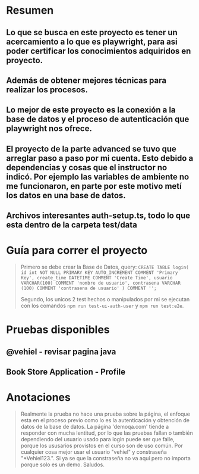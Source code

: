 # Resumen
## Lo que se busca en este proyecto es tener un acercamiento a lo que es playwright, para asi poder certificar los conocimientos adquiridos en proyecto.
## Además de obtener mejores técnicas para realizar los procesos.
## Lo mejor de este proyecto es la conexión a la base de datos y el proceso de autenticación que playwright nos ofrece.
## El proyecto de la parte advanced se tuvo que arreglar paso a paso por mi cuenta. Esto debido a dependencias y cosas que el instructor no indicó. Por ejemplo las variables de ambiente no me funcionaron, en parte por este motivo metí los datos en una base de datos.
## Archivos interesantes auth-setup.ts, todo lo que esta dentro de la carpeta test/data

# Guía para correr el proyecto
>Primero se debe crear la Base de Datos, query: `CREATE TABLE login(  
    id int NOT NULL PRIMARY KEY AUTO_INCREMENT COMMENT 'Primary Key',
    create_time DATETIME COMMENT 'Create Time',
    usuario VARCHAR(100) COMMENT 'nombre de usuario',
    contrasena VARCHAR (100) COMMENT 'contrasena de usuario'
) COMMENT '';`
>
>Segundo, los unicos 2 test hechos o manipulados por mi se ejecutan con los comandos `npm run test-ui-auth-user` y `npm run test:e2e`.

# Pruebas disponibles
## @vehiel - revisar pagina java
## Book Store Application - Profile

# Anotaciones
>Realmente la prueba no hace una prueba sobre la página, el enfoque esta en el proceso previo como lo es la autenticación y obtención de datos de la base de datos.
>La página 'demoqa.com' tiende a responder con mucha lentitud, por lo que las pruebas fallan o también dependiendo del usuario usado para login puede ser que falle, porque los ususarios provistos en el curso son de uso común. Por cualquier cosa mejor usar el usuario "vehiel" y constraseña "*Vehiel123.". Si ya se que la constraseña no va aquí pero no importa porque solo es un demo. Saludos.